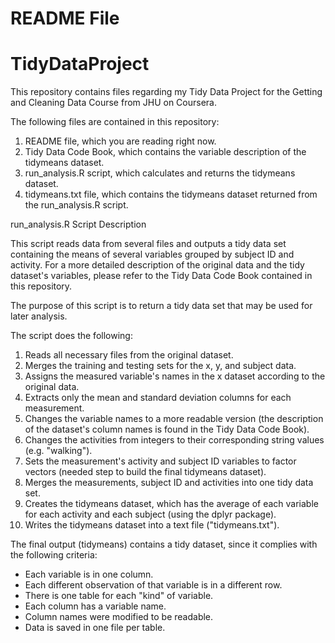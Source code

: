 # README File
# TidyDataProject

This repository contains files regarding my Tidy Data Project for the Getting and Cleaning Data Course from JHU on Coursera.

The following files are contained in this repository:
1. README file, which you are reading right now.
2. Tidy Data Code Book, which contains the variable description of the tidymeans dataset.
3. run_analysis.R script, which calculates and returns the tidymeans dataset.
4. tidymeans.txt file, which contains the tidymeans dataset returned from the run_analysis.R script.

run_analysis.R Script Description

This script reads data from several files and outputs a tidy data set containing the means of several variables grouped by subject ID and activity. For a more detailed description of the original data and the tidy dataset's variables, please refer to the Tidy Data Code Book contained in this repository.

The purpose of this script is to return a tidy data set that may be used for later analysis.

The script does the following:

1. Reads all necessary files from the original dataset.
2. Merges the training and testing sets for the x, y, and subject data.
3. Assigns the measured variable's names in the x dataset according to the original data.
4. Extracts only the mean and standard deviation columns for each measurement.
5. Changes the variable names to a more readable version (the description of the dataset's column names is found in the Tidy Data Code Book).
6. Changes the activities from integers to their corresponding string values (e.g. "walking").
7. Sets the measurement's activity and subject ID variables to factor vectors (needed step to build the final tidymeans dataset).
8. Merges the measurements, subject ID and activities into one tidy data set.
9. Creates the tidymeans dataset, which has the average of each variable for each activity and each subject (using the dplyr package).
10. Writes the tidymeans dataset into a text file ("tidymeans.txt").

The final output (tidymeans) contains a tidy dataset, since it complies with the following criteria:
* Each variable is in one column.
* Each different observation of that variable is in a different row.
* There is one table for each "kind" of variable.
* Each column has a variable name.
* Column names were modified to be readable.
* Data is saved in one file per table.
